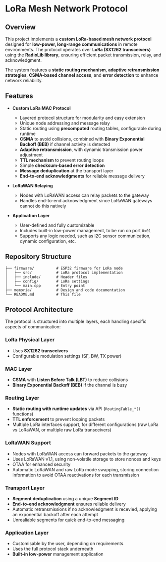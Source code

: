 # LoRa Mesh Network Protocol

## Overview
This project implements a **custom LoRa-based mesh network protocol** designed for **low-power, long-range communications** in remote environments. The protocol operates over **LoRa (SX1262 transceivers)** using the **RadioLib library**, ensuring efficient packet transmission, relay, and acknowledgment.

The system features a **static routing mechanism**, **adaptive retransmission strategies**, **CSMA-based channel access**, and **error detection** to enhance network reliability.

## Features
- **Custom LoRa MAC Protocol**
  - Layered protocol structure for modularity and easy extension
  - Unique node addressing and message relay
  - Static routing using **precomputed** routing tables, configurable during runtime
  - **CSMA** to avoid collisions, combined with **Binary Exponential Backoff (BEB)** if channel activity is detected
  - **Adaptive retransmission**, with dynamic transmission power adjustment
  - **TTL mechanism** to prevent routing loops
  - Simple **checksum-based error detection**
  - **Message deduplication** at the transport layer
  - **End-to-end acknowledgments** for reliable message delivery
  
- **LoRaWAN Relaying**
  - Nodes with LoRaWAN access can relay packets to the gateway
  - Handles end-to-end acknowledgment since LoRaWAN gateways cannot do this natively
  
- **Application Layer**
  - User-defined and fully customizable
  - Includes built-in low-power management, to be run on port `0x01`
  - Supports any logic needed, such as I2C sensor communication, dynamic configuration, etc.

## Repository Structure
```
├── firmware/          # ESP32 firmware for LoRa node
│   ├── src/           # LoRa protocol implementation
│   ├── include/       # Header files
│   ├── config/        # LoRa settings
│   └── main.cpp       # Entry point
├── memoria/           # Design and code documentation
└── README.md          # This file
```

## Protocol Architecture
The protocol is structured into multiple layers, each handling specific aspects of communication:

### LoRa Physical Layer
- Uses **SX1262 transceivers**
- Configurable modulation settings (SF, BW, TX power)

### MAC Layer
- **CSMA** with **Listen Before Talk (LBT)** to reduce collisions
- **Binary Exponential Backoff (BEB)** if the channel is busy

### Routing Layer
- **Static routing with runtime updates** via API (`RoutingTable_*()` functions)
- **TTL enforcement** to prevent looping packets
- Multiple LoRa interfaces support, for different configurations (raw LoRa vs LoRaWAN, or multiple raw LoRa transceivers)

### LoRaWAN Support
- Nodes with LoRaWAN access can forward packets to the gateway
- Uses LoRaWAN v1.1, using non-volatile storage to store nonces and keys
- OTAA for enhanced security
- Automatic LoRaWAN and raw LoRa mode swapping, storing connection information to avoid OTAA reactivations for each transmission 

### Transport Layer
- **Segment deduplication** using a unique **Segment ID**
- **End-to-end acknowledgment** ensures reliable delivery
- Automatic retransmissions if no acknowledgment is recevied, applying an exponential backoff after each attempt
- Unrealiable segments for quick end-to-end messaging

### Application Layer
- Customisable by the user, depending on requirements
- Uses the full protocol stack underneath
- **Built-in low-power** management application
